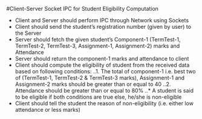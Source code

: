 #Client-Server Socket IPC for Student Eligibility Computation

*	Client and Server should perform IPC through Network using Sockets
*	Client should send the student’s registration number (given by user) to the Server
*	Server should fetch the given student’s Component-1 (TermTest-1, TermTest-2, TermTest-3, Assignment-1, Assignment-2) marks and Attendance
*	Server should return the component-1 marks and attendance to client
*	Client should compute the eligibility of student from the received data based on following conditions:
    ..1.	The total of component-1 i.e.  best two of (TermTest-1, TermTest-2 & TermTest-3 marks), Assignment-1 and Assignment-2 marks should be greater than or equal to 40
    ..2.	Attendance should be greater than or equal to 80%
    ..*     A student is said to be eligible if both conditions are true else, he/she is non-eligible
*   Client should tell the student the reason of non-eligibility (i.e. either low attendance or less marks)
